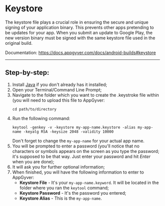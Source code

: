 # Keystore

The keystore file plays a crucial role in ensuring the secure and unique signing of your application binary. This prevents other apps pretending to be updates for your app. When you submit an update to Google Play, the new version binary must be signed with the same keystore file used in the original build.

Documentation: https://docs.appgyver.com/docs/android-builds#keystore

---------------------------------------------------------------

## Step-by-step:

1) Install [Java](https://www.oracle.com/java/technologies/javase/jdk15-archive-downloads.html) if you don't already has it installed;
2) Open your Terminal/Command Line Prompt;
3) Navigate to the folder which you want to create the .keystroke file within (you will need to upload this file to AppGyver:
     ```shell
   cd path/to/directory
     ```
5) Run the following command:
   ```shell
   keytool -genkey -v -keystore my-app-name.keystore -alias my-app-name -keyalg RSA -keysize 2048 -validity 10000
   ```
    Don't forget to change the `my-app-name` for your actual app name.
7) You will be prompted to enter a password (you'll notice that no characters or symbols appears on the screen as you type the password; it's supposed to be that way. Just enter your password and hit *Enter* when you are done);
8) It will ask you for further optional information;
9) When finished, you will have the following information to enter to AppGyver:
   - **Keystore File** - It's your `my-app-name.keyword`. It will be located in the folder where you ran the `keytool` command;
   - **Keystore Password** - It's the password you entered;
   - **Keystore Alias** - This is the `my-app-name`.
